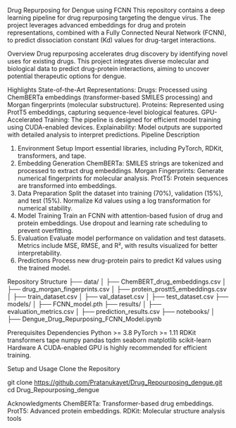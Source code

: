 Drug Repurposing for Dengue using FCNN
This repository contains a deep learning pipeline for drug repurposing targeting the dengue virus. The project leverages advanced embeddings for drug and protein representations, combined with a Fully Connected Neural Network (FCNN), to predict dissociation constant (Kd) values for drug-target interactions.

Overview
Drug repurposing accelerates drug discovery by identifying novel uses for existing drugs. This project integrates diverse molecular and biological data to predict drug-protein interactions, aiming to uncover potential therapeutic options for dengue.

Highlights
State-of-the-Art Representations:
Drugs: Processed using ChemBERTa embeddings (transformer-based SMILES processing) and Morgan fingerprints (molecular substructure).
Proteins: Represented using ProtT5 embeddings, capturing sequence-level biological features.
GPU-Accelerated Training:
The pipeline is designed for efficient model training using CUDA-enabled devices.
Explainability:
Model outputs are supported with detailed analysis to interpret predictions.
Pipeline Description
1. Environment Setup
Import essential libraries, including PyTorch, RDKit, transformers, and tape.
2. Embedding Generation
ChemBERTa: SMILES strings are tokenized and processed to extract drug embeddings.
Morgan Fingerprints: Generate numerical fingerprints for molecular analysis.
ProtT5: Protein sequences are transformed into embeddings.
3. Data Preparation
Split the dataset into training (70%), validation (15%), and test (15%).
Normalize Kd values using a log transformation for numerical stability.
4. Model Training
Train an FCNN with attention-based fusion of drug and protein embeddings.
Use dropout and learning rate scheduling to prevent overfitting.
5. Evaluation
Evaluate model performance on validation and test datasets.
Metrics include MSE, RMSE, and R², with results visualized for better interpretability.
6. Predictions
Process new drug-protein pairs to predict Kd values using the trained model.

Repository Structure
├── data/
│   ├── ChemBERT_drug_embeddings.csv
│   ├── drug_morgan_fingerprints.csv
│   ├── protein_prostt5_embeddings.csv
│   ├── train_dataset.csv
│   ├── val_dataset.csv
│   ├── test_dataset.csv
├── models/
│   ├── FCNN_model.pth
├── results/
│   ├── evaluation_metrics.csv
│   ├── prediction_results.csv
├── notebooks/
│   ├── Dengue_Drug_Repurposing_FCNN_Model.ipynb

Prerequisites
Dependencies
Python >= 3.8
PyTorch >= 1.11
RDKit
transformers
tape
numpy
pandas
tqdm
seaborn
matplotlib
scikit-learn
Hardware
A CUDA-enabled GPU is highly recommended for efficient training.


Setup and Usage
Clone the Repository

git clone https://github.com/Pratanukayet/Drug_Repourposing_dengue.git
cd Drug_Repourposing_dengue


Acknowledgments
ChemBERTa: Transformer-based drug embeddings.
ProtT5: Advanced protein embeddings.
RDKit: Molecular structure analysis tools